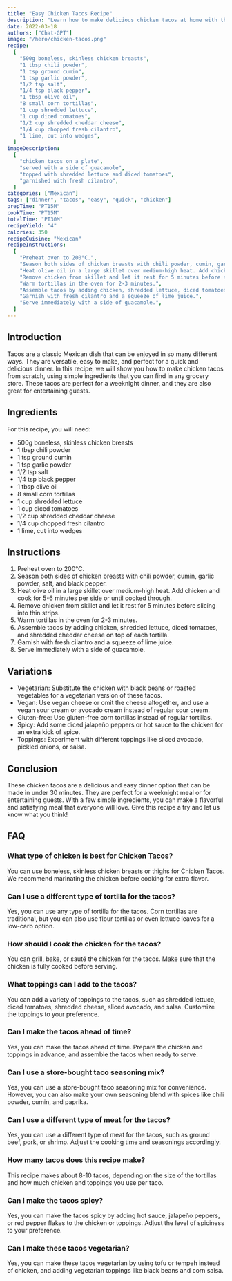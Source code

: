 ```yaml
---
title: "Easy Chicken Tacos Recipe"
description: "Learn how to make delicious chicken tacos at home with this simple recipe. Perfect for a quick and easy dinner!"
date: 2022-03-18
authors: ["Chat-GPT"]
image: "/hero/chicken-tacos.png"
recipe:
  [
    "500g boneless, skinless chicken breasts",
    "1 tbsp chili powder",
    "1 tsp ground cumin",
    "1 tsp garlic powder",
    "1/2 tsp salt",
    "1/4 tsp black pepper",
    "1 tbsp olive oil",
    "8 small corn tortillas",
    "1 cup shredded lettuce",
    "1 cup diced tomatoes",
    "1/2 cup shredded cheddar cheese",
    "1/4 cup chopped fresh cilantro",
    "1 lime, cut into wedges",
  ]
imageDescription:
  [
    "chicken tacos on a plate",
    "served with a side of guacamole",
    "topped with shredded lettuce and diced tomatoes",
    "garnished with fresh cilantro",
  ]
categories: ["Mexican"]
tags: ["dinner", "tacos", "easy", "quick", "chicken"]
prepTime: "PT15M"
cookTime: "PT15M"
totalTime: "PT30M"
recipeYield: "4"
calories: 350
recipeCuisine: "Mexican"
recipeInstructions:
  [
    "Preheat oven to 200°C.",
    "Season both sides of chicken breasts with chili powder, cumin, garlic powder, salt, and black pepper.",
    "Heat olive oil in a large skillet over medium-high heat. Add chicken and cook for 5-6 minutes per side or until cooked through.",
    "Remove chicken from skillet and let it rest for 5 minutes before slicing into thin strips.",
    "Warm tortillas in the oven for 2-3 minutes.",
    "Assemble tacos by adding chicken, shredded lettuce, diced tomatoes, and shredded cheddar cheese on top of each tortilla.",
    "Garnish with fresh cilantro and a squeeze of lime juice.",
    "Serve immediately with a side of guacamole.",
  ]
---
```


## Introduction

Tacos are a classic Mexican dish that can be enjoyed in so many different ways. They are versatile, easy to make, and perfect for a quick and delicious dinner. In this recipe, we will show you how to make chicken tacos from scratch, using simple ingredients that you can find in any grocery store. These tacos are perfect for a weeknight dinner, and they are also great for entertaining guests.

## Ingredients

For this recipe, you will need:

- 500g boneless, skinless chicken breasts
- 1 tbsp chili powder
- 1 tsp ground cumin
- 1 tsp garlic powder
- 1/2 tsp salt
- 1/4 tsp black pepper
- 1 tbsp olive oil
- 8 small corn tortillas
- 1 cup shredded lettuce
- 1 cup diced tomatoes
- 1/2 cup shredded cheddar cheese
- 1/4 cup chopped fresh cilantro
- 1 lime, cut into wedges

## Instructions

1. Preheat oven to 200°C.
2. Season both sides of chicken breasts with chili powder, cumin, garlic powder, salt, and black pepper.
3. Heat olive oil in a large skillet over medium-high heat. Add chicken and cook for 5-6 minutes per side or until cooked through.
4. Remove chicken from skillet and let it rest for 5 minutes before slicing into thin strips.
5. Warm tortillas in the oven for 2-3 minutes.
6. Assemble tacos by adding chicken, shredded lettuce, diced tomatoes, and shredded cheddar cheese on top of each tortilla.
7. Garnish with fresh cilantro and a squeeze of lime juice.
8. Serve immediately with a side of guacamole.

## Variations

- Vegetarian: Substitute the chicken with black beans or roasted vegetables for a vegetarian version of these tacos.
- Vegan: Use vegan cheese or omit the cheese altogether, and use a vegan sour cream or avocado cream instead of regular sour cream.
- Gluten-free: Use gluten-free corn tortillas instead of regular tortillas.
- Spicy: Add some diced jalapeño peppers or hot sauce to the chicken for an extra kick of spice.
- Toppings: Experiment with different toppings like sliced avocado, pickled onions, or salsa.

## Conclusion

These chicken tacos are a delicious and easy dinner option that can be made in under 30 minutes. They are perfect for a weeknight meal or for entertaining guests. With a few simple ingredients, you can make a flavorful and satisfying meal that everyone will love. Give this recipe a try and let us know what you think!

## FAQ

### What type of chicken is best for Chicken Tacos?

You can use boneless, skinless chicken breasts or thighs for Chicken Tacos. We recommend marinating the chicken before cooking for extra flavor.

### Can I use a different type of tortilla for the tacos?

Yes, you can use any type of tortilla for the tacos. Corn tortillas are traditional, but you can also use flour tortillas or even lettuce leaves for a low-carb option.

### How should I cook the chicken for the tacos?

You can grill, bake, or sauté the chicken for the tacos. Make sure that the chicken is fully cooked before serving.

### What toppings can I add to the tacos?

You can add a variety of toppings to the tacos, such as shredded lettuce, diced tomatoes, shredded cheese, sliced avocado, and salsa. Customize the toppings to your preference.

### Can I make the tacos ahead of time?

Yes, you can make the tacos ahead of time. Prepare the chicken and toppings in advance, and assemble the tacos when ready to serve.

### Can I use a store-bought taco seasoning mix?

Yes, you can use a store-bought taco seasoning mix for convenience. However, you can also make your own seasoning blend with spices like chili powder, cumin, and paprika.

### Can I use a different type of meat for the tacos?

Yes, you can use a different type of meat for the tacos, such as ground beef, pork, or shrimp. Adjust the cooking time and seasonings accordingly.

### How many tacos does this recipe make?

This recipe makes about 8-10 tacos, depending on the size of the tortillas and how much chicken and toppings you use per taco.

### Can I make the tacos spicy?

Yes, you can make the tacos spicy by adding hot sauce, jalapeño peppers, or red pepper flakes to the chicken or toppings. Adjust the level of spiciness to your preference.

### Can I make these tacos vegetarian?

Yes, you can make these tacos vegetarian by using tofu or tempeh instead of chicken, and adding vegetarian toppings like black beans and corn salsa.
